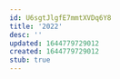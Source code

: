 ```yaml
---
id: U6sgtJlgfE7mmtXVDq6Y8
title: '2022'
desc: ''
updated: 1644779729012
created: 1644779729012
stub: true
---
```


